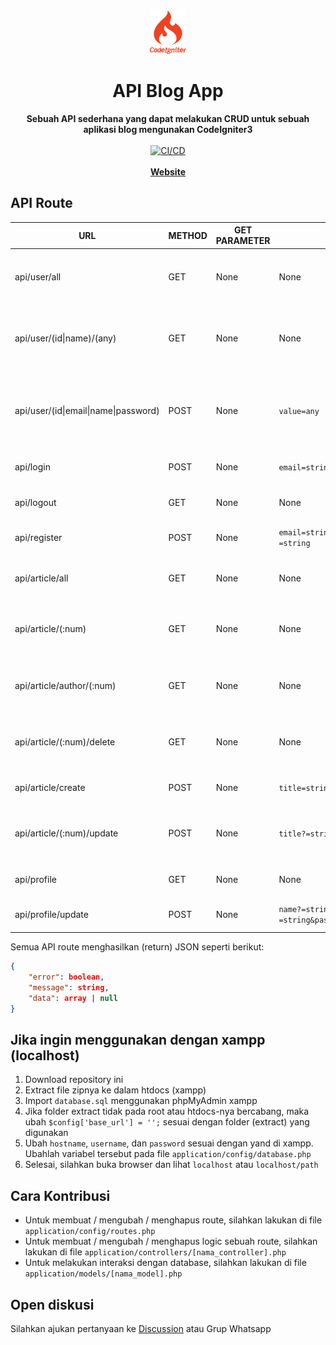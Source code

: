 <div align="center">
    <img src=".ignoreme/codeigniter.svg" height="70" alt="API Blog App">
    <h1>API Blog App</h1>
    <strong>Sebuah API sederhana yang dapat melakukan CRUD untuk sebuah aplikasi blog mengunakan CodeIgniter3</strong>
</div>
<br>
<div align="center">
    <a href="https://drone-gh.zecrea.my.id/FP-PEMWEB-KEL-7/Backend">
        <img src="https://drone-gh.zecrea.my.id/api/badges/FP-PEMWEB-KEL-7/Backend/status.svg" alt="CI/CD">
    </a>
</div>
<div align="center">
    <br>
    <a href="https://pemwebfp.zecrea.my.id/"><b>Website</b></a>
</div>

## API Route
| URL | METHOD | GET PARAMETER | POST DATA | DESKRIPSI | Selesai |
| -   |-       | -             | -         | -         | -        |
| api/user/all | GET | None | None | Untuk mengambil semua user data (tanpa password) | ✅ |
| api/user/(id&#124;name)/(any) | GET | None | None | Untuk mengambil user data berdasarkan id, atau name | ✅ |
| api/user/(id&#124;email&#124;name&#124;password) | POST | None | `value=any` | Untuk mengambil user data berdasarkan id, email, name, atau password | ✅ |
| api/login | POST | None | `email=string&password=string` | Untuk melakukan login | ✅ |
| api/logout | GET | None | None | Untuk melakukan logout | ✅ |
| api/register | POST | None | `email=string&password=string&name?=string` | Untuk melakukan register | ✅ |
| api/article/all |	GET | None | None | Untuk mengambil semua artikel | ✅ |
| api/article/(:num) | GET | None | None | Untuk mengambil artikel berdasarkan id | ✅ |
| api/article/author/(:num) | GET | None | None | Untuk mengambil artikel berdasarkan id author | ✅ |
| api/article/(:num)/delete | GET | None | None | Untuk menghapus artikel berdasarkan id | ✅ |
| api/article/create | POST | None | `title=string&content=string` | Untuk membuat artikel | ✅ |
| api/article/(:num)/update | POST | None | `title?=string&content?=string` | Untuk mengubah artikel berdasarkan id | ✅ |
| api/profile | GET | None | None | Untuk mengambil profile | ❌ |
| api/profile/update | POST | None | `name?=string&email?=string&password?=string` | Untuk mengubah profile | ❌ |

Semua API route menghasilkan (return) JSON seperti berikut:
```json
{
	"error": boolean,
	"message": string,
	"data": array | null
}
```
## Jika ingin menggunakan dengan xampp (localhost)
1. Download repository ini
2. Extract file zipnya ke dalam htdocs (xampp)
3. Import `database.sql` menggunakan phpMyAdmin xampp
4. Jika folder extract tidak pada root atau htdocs-nya bercabang, maka ubah `$config['base_url'] = '';` sesuai dengan folder (extract) yang digunakan
5. Ubah `hostname`, `username`, dan `password` sesuai dengan yand di xampp. Ubahlah variabel tersebut pada file `application/config/database.php`
6. Selesai, silahkan buka browser dan lihat `localhost` atau `localhost/path`
## Cara Kontribusi
- Untuk membuat / mengubah / menghapus route, silahkan lakukan di file `application/config/routes.php`
- Untuk membuat / mengubah / menghapus logic sebuah route, silahkan lakukan di file `application/controllers/[nama_controller].php`
- Untuk melakukan interaksi dengan database, silahkan lakukan di file `application/models/[nama_model].php`

## Open diskusi
Silahkan ajukan pertanyaan ke [Discussion](https://github.com/FP-PEMWEB-KEL-7/Backend/discussions) atau Grup Whatsapp
